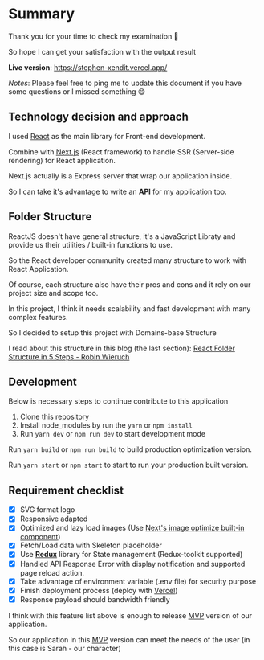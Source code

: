 # Summary

Thank you for your time to check my examination 🎉

So hope I can get your satisfaction with the output result

**Live version**: https://stephen-xendit.vercel.app/

_Notes_: Please feel free to ping me to update this document if you have some questions or I missed something 😄

## Technology decision and approach

I used [React](https://reactjs.org) as the main library for Front-end development.

Combine with [Next.js](https://nextjs.org) (React framework) to handle SSR (Server-side rendering) for React application.

Next.js actually is a Express server that wrap our application inside.

So I can take it's advantage to write an **API** for my application too.

## Folder Structure

ReactJS doesn't have general structure, it's a JavaScript Libraty and provide us their utilities / built-in functions to use.

So the React developer community created many structure to work with React Application.

Of course, each structure also have their pros and cons and it rely on our project size and scope too.

In this project, I think it needs scalability and fast development with many complex features.

So I decided to setup this project with Domains-base Structure

I read about this structure in this blog (the last section): [React Folder Structure in 5 Steps - Robin Wieruch](https://www.robinwieruch.de/react-folder-structure)

## Development

Below is necessary steps to continue contribute to this application

1. Clone this repository
2. Install node_modules by run the `yarn` or `npm install`
3. Run `yarn dev` or `npm run dev` to start development mode

Run `yarn build` or `npm run build` to build production optimization version.

Run `yarn start` or `npm start` to start to run your production built version.

## Requirement checklist

- [x] SVG format logo
- [x] Responsive adapted
- [x] Optimized and lazy load images (Use [Next's image optimize built-in component](https://nextjs.org/docs/basic-features/image-optimization))
- [x] Fetch/Load data with Skeleton placeholder
- [x] Use **[Redux](https://redux-toolkit.js.org/tutorials/basic-tutorial)** library for State management (Redux-toolkit supported)
- [x] Handled API Response Error with display notification and supported page reload action.
- [x] Take advantage of environment variable (.env file) for security purpose
- [x] Finish deployment process (deploy with [Vercel](https://vercel.com/))
- [x] Response payload should bandwidth friendly

I think with this feature list above is enough to release [MVP](https://www.productplan.com/glossary/minimum-viable-product/#:~:text=A%20minimum%20viable%20product%2C%20or,iterate%20and%20improve%20the%20product.) version of our application.

So our application in this [MVP](https://www.productplan.com/glossary/minimum-viable-product/#:~:text=A%20minimum%20viable%20product%2C%20or,iterate%20and%20improve%20the%20product.) version can meet the needs of the user (in this case is Sarah - our character)

